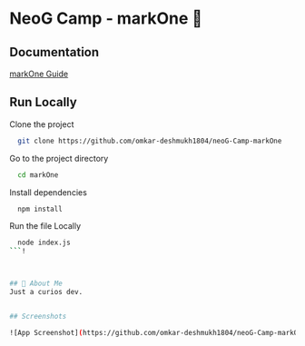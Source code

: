 
# NeoG Camp - markOne 📑




## Documentation

[markOne Guide](https://neog.camp/guide/markOne) 


## Run Locally

Clone the project

```bash
  git clone https://github.com/omkar-deshmukh1804/neoG-Camp-markOne
```

Go to the project directory

```bash
  cd markOne
```

Install dependencies

```bash
  npm install
```

Run the file Locally

```bash
  node index.js
```!



## 🚀 About Me
Just a curios dev. 


## Screenshots

![App Screenshot](https://github.com/omkar-deshmukh1804/neoG-Camp-markOne/assets/58912751/cd34372c-9fe4-4f59-99b2-99979051c8d7)

